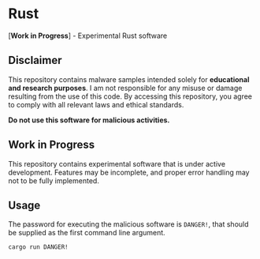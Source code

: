 # Rust

[**Work in Progress**] - Experimental Rust software

## Disclaimer

This repository contains malware samples intended solely for **educational and
research purposes**. I am not responsible for any misuse or damage resulting
from the use of this code. By accessing this repository, you agree to comply
with all relevant laws and ethical standards.

**Do not use this software for malicious activities.**

## Work in Progress

This repository contains experimental software that is under active development.
Features may be incomplete, and proper error handling may not to be fully
implemented.

## Usage

The password for executing the malicious software is `DANGER!`, that should be
supplied as the first command line argument.
```sh
cargo run DANGER!
```
